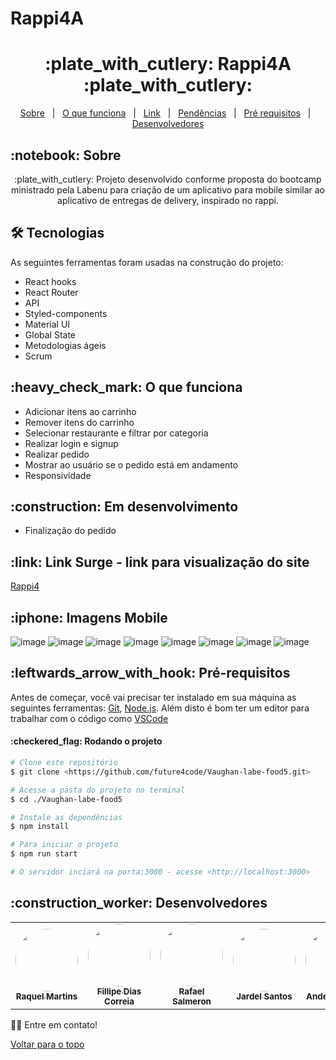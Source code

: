 # Rappi4A
<h1 align="center" id="top">:plate_with_cutlery: Rappi4A :plate_with_cutlery:</h1>

<p align="center">
  <a href="#sobre">Sobre</a> &#xa0; | &#xa0; 
  <a href="#funciona">O que funciona</a> &#xa0; | &#xa0;
 <a href="#link">Link</a> &#xa0; | &#xa0;
  <a href="#pendente">Pendências</a> &#xa0; | &#xa0;
  <a href="#requisitos">Pré requisitos</a> &#xa0; | &#xa0;
  <a href="#desenvolvedores">Desenvolvedores</a>
</p>

<h2 id="sobre">:notebook: Sobre </h2>

<p align="center">:plate_with_cutlery: Projeto desenvolvido conforme proposta do bootcamp ministrado pela Labenu para criação de um aplicativo para mobile similar ao aplicativo de entregas de delivery, inspirado no rappi.</p>

<h2 id="tecnologias"> 🛠 Tecnologias </h2>

As seguintes ferramentas foram usadas na construção do projeto:

* React hooks
* React Router
* API
* Styled-components
* Material UI
* Global State
* Metodologias ágeis
* Scrum

<h2 id="funciona">:heavy_check_mark: O que funciona</h2>

* Adicionar itens ao carrinho
* Remover itens do carrinho
* Selecionar restaurante e filtrar por categoria
* Realizar login e signup
* Realizar pedido
* Mostrar ao usuário se o pedido está em andamento
* Responsividade



<h2 id="pendente">:construction: Em desenvolvimento</h2>

* Finalização do pedido

<h2 id="link">:link: Link Surge - link para visualização do site</h2>
<a href="https://needless-judge.surge.sh/login">Rappi4</a>
<h2 id="imagens">	:iphone: Imagens Mobile</h2>

![image](https://user-images.githubusercontent.com/94733546/159110599-b3cbd39f-9df5-48a5-b479-07ece8572d99.png)
![image](https://user-images.githubusercontent.com/94733546/159110613-1059cd64-95b6-44a6-96a7-56971fa9aec8.png)
![image](https://user-images.githubusercontent.com/94733546/159110637-e5ecec3a-bc1b-4d42-9204-e3c7ed884ea6.png)
![image](https://user-images.githubusercontent.com/94733546/159110682-f93b35e3-99bf-4a67-8072-15c7b10e8463.png)
![image](https://user-images.githubusercontent.com/94733546/159110771-067cd027-91e3-4790-8aaa-cc23d3c1ef38.png)
![image](https://user-images.githubusercontent.com/94733546/159110785-d9a3fc5b-7ed4-4dfe-a3c6-d05482e7856b.png)
![image](https://user-images.githubusercontent.com/94733546/159110792-ca81c2e0-7e04-458a-88f0-c2fb5f4bdb35.png)
![image](https://user-images.githubusercontent.com/94733546/159110809-41e5057b-59be-45e6-b35f-efc057f7e9cf.png)


<h2 id="requisitos">:leftwards_arrow_with_hook: Pré-requisitos</h2>

Antes de começar, você vai precisar ter instalado em sua máquina as seguintes ferramentas:
[Git](https://git-scm.com), [Node.js](https://nodejs.org/en/). 
Além disto é bom ter um editor para trabalhar com o código como [VSCode](https://code.visualstudio.com/)

<h4>:checkered_flag: Rodando o projeto </h4>

```bash
# Clone este repositório
$ git clone <https://github.com/future4code/Vaughan-labe-food5.git>

# Acesse a pasta do projeto no terminal
$ cd ./Vaughan-labe-food5

# Instale as dependências
$ npm install

# Para iniciar o projeto
$ npm run start

# O servidor inciará na porta:3000 - acesse <http://localhost:3000>
```


<h2 id="desenvolvedores">:construction_worker: Desenvolvedores</h2>

<table> 
<tr>

<td align="center"><a href="https://github.com/Raquelmms"><img style="border-radius: 50%" src="https://avatars.githubusercontent.com/u/85976494?v=4" width="100px" alt=""/>
 <br />
 <sub><b>Raquel Martins</b></sub></a> <a href="https://github.com/Raquelmms"></a></td>

 <td align="center"><a href="https://github.com/FillipeCO"><img style="border-radius: 50%" src="https://avatars.githubusercontent.com/u/87552890?v=4" width="100px" alt=""/>
 <br />
 <sub><b>Fillipe Dias Correia</b></sub></a> <a href="https://github.com/FillipeCO"></a></td>


 <td align="center"><a href="https://github.com/rafasalmeron"><img style="border-radius: 50%" src="https://avatars.githubusercontent.com/u/94733546?v=4" width="100px" alt=""/>
 <br />
 <sub><b>Rafael Salmeron</b></sub></a> <a href="https://github.com/rafasalmeron"></a></td>
 
 <td align="center"><a href="https://github.com/jardell13"><img style="border-radius: 50%" src="https://avatars.githubusercontent.com/u/86195881?v=4" width="100px" alt=""/>
 <br />
 <sub><b>Jardel Santos</b></sub></a> <a href="https://github.com/jardell13"></a></td>
 
  <td align="center"><a href="https://github.com/Anderson-Felix-de-Lyra"><img style="border-radius: 50%" src="https://avatars.githubusercontent.com/u/94788717?v=4" width="100px" alt=""/>
 <br />
 <sub><b>Anderson Felix</b></sub></a> <a href="https://github.com/Anderson-Felix-de-Lyra"></a></td>


</tr>

</table>

👋🏽 Entre em contato!

<a href="#top">Voltar para o topo</a>
